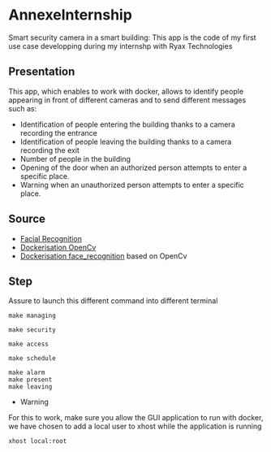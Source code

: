 # AnnexeInternship
Smart security camera in a smart building:
This app is the code of my first use case developping during my internshp with Ryax Technologies

## Presentation
This app, which enables to work with docker, allows to identify people appearing in front of different cameras and to send different messages such as:

* Identification of people entering the building thanks to a camera recording the entrance
* Identification of people leaving the building thanks to a camera recording the exit
* Number of people in the building
* Opening of the door when an authorized person attempts to enter a specific place.
* Warning when an unauthorized person attempts to enter a specific place.

## Source

* [Facial Recognition](https://github.com/ageitgey/face_recognition)
* [Dockerisation OpenCv](https://github.com/janza/docker-python3-opencv)
* [Dockerisation face_recognition](https://hub.docker.com/r/kkdai/docker-python3-opencv-face_recognition/) based on OpenCv

## Step

Assure to launch this different command into different terminal

```
make managing
```
```
make security
```
```
make access
```
```
make schedule
```
```
make alarm
make present
make leaving
```
* Warning 

For this to work, make sure you allow the GUI application to run with docker, we have chosen to add a local user to xhost while the application is running

```
xhost local:root
```
